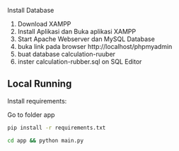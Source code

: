 Install Database
1. Download XAMPP
2. Install Aplikasi dan Buka aplikasi XAMPP
3. Start Apache Webserver dan MySQL Database
4. buka link pada browser http://localhost/phpmyadmin
5. buat database calculation-ruuber
6. inster calculation-rubber.sql on SQL Editor
## Local Running

Install requirements:

Go to folder app

```bash
pip install -r requirements.txt
```

```bash
cd app && python main.py
```
